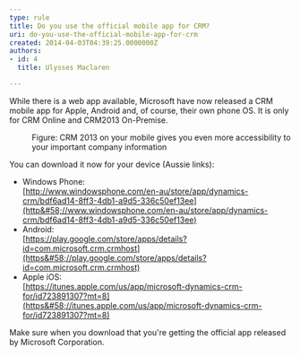 ```yaml
---
type: rule
title: Do you use the official mobile app for CRM?
uri: do-you-use-the-official-mobile-app-for-crm
created: 2014-04-03T04:39:25.0000000Z
authors:
- id: 4
  title: Ulysses Maclaren

---
```


 
​While there is a web app available, Microsoft have now released a CRM mobile app for Apple, Android and, of course, their own phone OS.​ ​It is only for CRM Online and CRM2013 On-Premise.​
 <dl class="goodImage"><dt><img src="/PublishingImages/crm-mobile.jpg" alt=""></dt><dd>Figure&#58; CRM 2013 on your mobile​ gives you even more accessibility to your important company information</dd></dl>
You can download it now for your device (Aussie links):

- Windows Phone: <br>   [http://www.windowsphone.com/en-au/store/app/dynamics-crm/bdf6ad14-8ff3-4db1-a9d5-336c50ef13ee](http&#58;//www.windowsphone.com/en-au/store/app/dynamics-crm/bdf6ad14-8ff3-4db1-a9d5-336c50ef13ee)
- Android: <br>   [https://play.google.com/store/apps/details?id=com.microsoft.crm.crmhost](https&#58;//play.google.com/store/apps/details?id=com.microsoft.crm.crmhost)
- Apple iOS: <br>   [https://itunes.apple.com/us/app/microsoft-dynamics-crm-for/id723891307?mt=8](https&#58;//itunes.apple.com/us/app/microsoft-dynamics-crm-for/id723891307?mt=8)


Make sure when you download that you're getting the official app released by Microsoft Corporation.

